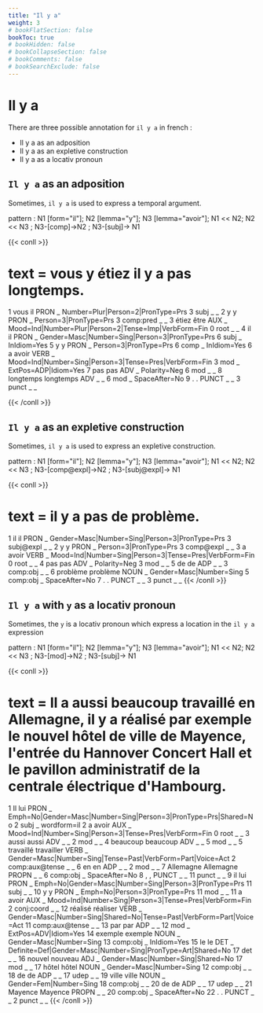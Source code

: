 ```yaml
---
title: "Il y a"
weight: 3
# bookFlatSection: false
bookToc: true
# bookHidden: false
# bookCollapseSection: false
# bookComments: false
# bookSearchExclude: false
---
```


# Il y a 

There are three possible annotation for `il y a` in french : 

- Il y a as an adposition
- Il y a as an expletive construction
- Il y a as a locativ pronoun

## `Il y a` as an adposition

Sometimes, `il y a` is used to express a temporal argument. 

pattern : N1 [form="il"]; N2 [lemma="y"]; N3 [lemma="avoir"]; N1 << N2; N2 << N3 ; N3-[comp]->N2 ; N3-[subj]-> N1

{{< conll >}}
# text = vous y étiez il y a pas longtemps.
1	vous	il	PRON	_	Number=Plur|Person=2|PronType=Prs	3	subj	_	_
2	y	y	PRON	_	Person=3|PronType=Prs	3	comp:pred	_	_
3	étiez	être	AUX	_	Mood=Ind|Number=Plur|Person=2|Tense=Imp|VerbForm=Fin	0	root	_	_
4	il	il	PRON	_	Gender=Masc|Number=Sing|Person=3|PronType=Prs	6	subj	_	InIdiom=Yes
5	y	y	PRON	_	Person=3|PronType=Prs	6	comp	_	InIdiom=Yes
6	a	avoir	VERB	_	Mood=Ind|Number=Sing|Person=3|Tense=Pres|VerbForm=Fin	3	mod	_	ExtPos=ADP|Idiom=Yes
7	pas	pas	ADV	_	Polarity=Neg	6	mod	_	_
8	longtemps	longtemps	ADV	_	_	6	mod	_	SpaceAfter=No
9	.	.	PUNCT	_	_	3	punct	_	_

{{< /conll >}}


## `Il y a` as an expletive construction 

Sometimes, `il y a` is used to express an expletive construction. 

pattern : N1 [form="il"]; N2 [lemma="y"]; N3 [lemma="avoir"]; N1 << N2; N2 << N3 ; N3-[comp@expl]->N2 ; N3-[subj@expl]-> N1

{{< conll >}}
# text = il y a pas de problème.
1	il	il	PRON	_	Gender=Masc|Number=Sing|Person=3|PronType=Prs	3	subj@expl	_	_
2	y	y	PRON	_	Person=3|PronType=Prs	3	comp@expl	_	_
3	a	avoir	VERB	_	Mood=Ind|Number=Sing|Person=3|Tense=Pres|VerbForm=Fin	0	root	_	_
4	pas	pas	ADV	_	Polarity=Neg	3	mod	_	_
5	de	de	ADP	_	_	3	comp:obj	_	_
6	problème	problème	NOUN	_	Gender=Masc|Number=Sing	5	comp:obj	_	SpaceAfter=No
7	.	.	PUNCT	_	_	3	punct	_	_
{{< /conll >}}


## `Il y a` with `y` as a locativ pronoun 

Sometimes, the `y` is a locativ pronoun which express a location in the `il y a` expression 

pattern : N1 [form="il"]; N2 [lemma="y"]; N3 [lemma="avoir"]; N1 << N2; N2 << N3 ; N3-[mod]->N2 ; N3-[subj]-> N1


{{< conll >}}
# text = Il a aussi beaucoup travaillé en Allemagne, il y a réalisé par exemple le nouvel hôtel de ville de Mayence, l'entrée du Hannover Concert Hall et le pavillon administratif de la centrale électrique d'Hambourg.
1	Il	lui	PRON	_	Emph=No|Gender=Masc|Number=Sing|Person=3|PronType=Prs|Shared=No	2	subj	_	wordform=il
2	a	avoir	AUX	_	Mood=Ind|Number=Sing|Person=3|Tense=Pres|VerbForm=Fin	0	root	_	_
3	aussi	aussi	ADV	_	_	2	mod	_	_
4	beaucoup	beaucoup	ADV	_	_	5	mod	_	_
5	travaillé	travailler	VERB	_	Gender=Masc|Number=Sing|Tense=Past|VerbForm=Part|Voice=Act	2	comp:aux@tense	_	_
6	en	en	ADP	_	_	2	mod	_	_
7	Allemagne	Allemagne	PROPN	_	_	6	comp:obj	_	SpaceAfter=No
8	,	,	PUNCT	_	_	11	punct	_	_
9	il	lui	PRON	_	Emph=No|Gender=Masc|Number=Sing|Person=3|PronType=Prs	11	subj	_	_
10	y	y	PRON	_	Emph=No|Person=3|PronType=Prs	11	mod	_	_
11	a	avoir	AUX	_	Mood=Ind|Number=Sing|Person=3|Tense=Pres|VerbForm=Fin	2	conj:coord	_	_
12	réalisé	réaliser	VERB	_	Gender=Masc|Number=Sing|Shared=No|Tense=Past|VerbForm=Part|Voice=Act	11	comp:aux@tense	_	_
13	par	par	ADP	_	_	12	mod	_	ExtPos=ADV|Idiom=Yes
14	exemple	exemple	NOUN	_	Gender=Masc|Number=Sing	13	comp:obj	_	InIdiom=Yes
15	le	le	DET	_	Definite=Def|Gender=Masc|Number=Sing|PronType=Art|Shared=No	17	det	_	_
16	nouvel	nouveau	ADJ	_	Gender=Masc|Number=Sing|Shared=No	17	mod	_	_
17	hôtel	hôtel	NOUN	_	Gender=Masc|Number=Sing	12	comp:obj	_	_
18	de	de	ADP	_	_	17	udep	_	_
19	ville	ville	NOUN	_	Gender=Fem|Number=Sing	18	comp:obj	_	_
20	de	de	ADP	_	_	17	udep	_	_
21	Mayence	Mayence	PROPN	_	_	20	comp:obj	_	SpaceAfter=No
22	.	.	PUNCT	_	_	2	punct	_	_
{{< /conll >}}


